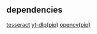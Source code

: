 ## dependencies

[tesseract](https://github.com/tesseract-ocr/tesseract)
[yt-dlp(pip)](https://github.com/yt-dlp)
[opencv(pip)](https://github.com/opencv)
